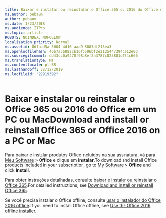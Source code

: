 ```yaml
---
title: Baixar e instalar ou reinstalar o Office 365 ou 2016 do Office em um PC ou Mac
ms.author: pebaum
author: pebaum
ms.date: 1/23/2018
ms.audience: ITPro
ms.topic: article
ROBOTS: NOINDEX, NOFOLLOW
localization_priority: Normal
ms.assetid: 8d7abd5a-5004-4d16-aad9-8083df213ea3
ms.openlocfilehash: 46b7a5b882cb16fb506bf2e2125447394da12e03
ms.sourcegitcommit: dd43cc0a9470f98b8ef2a3787c823801d674c666
ms.translationtype: MT
ms.contentlocale: pt-BR
ms.lasthandoff: 02/12/2019
ms.locfileid: "29919392"
---
```

# <a name="download-and-install-or-reinstall-office-365-or-office-2016-on-a-pc-or-mac"></a><span data-ttu-id="26aec-102">Baixar e instalar ou reinstalar o Office 365 ou 2016 do Office em um PC ou Mac</span><span class="sxs-lookup"><span data-stu-id="26aec-102">Download and install or reinstall Office 365 or Office 2016 on a PC or Mac</span></span>

<span data-ttu-id="26aec-103">Para baixar e instalar produtos Office incluídos na sua assinatura, vá para [Meu Software](https://portal.office.com/OLS/MySoftware.aspx) \> **Office** e clique em **instalar**.</span><span class="sxs-lookup"><span data-stu-id="26aec-103">To download and install Office products included in your subscription, go to [My Software](https://portal.office.com/OLS/MySoftware.aspx) \> **Office** and click **Install**.</span></span> 
  
<span data-ttu-id="26aec-104">Para obter instruções detalhadas, consulte [baixar e instalar ou reinstalar o Office 365](https://support.office.com/article/4414eaaf-0478-48be-9c42-23adc471665816658?wt.mc_id=O365_Admin_Alch).</span><span class="sxs-lookup"><span data-stu-id="26aec-104">For detailed instructions, see [Download and install or reinstall Office 365](https://support.office.com/article/4414eaaf-0478-48be-9c42-23adc471665816658?wt.mc_id=O365_Admin_Alch).</span></span>
  
<span data-ttu-id="26aec-105">Se você precisa instalar o Office offline, consulte [usar o instalador do Office 2016 offline](https://support.office.com/article/f0a85fe7-118f-41cb-a791-d59cef96ad1c?wt.mc_id=O365_Admin_Alch#OfficePlans=Office_for_business).</span><span class="sxs-lookup"><span data-stu-id="26aec-105">If you need to install Office offline, see [Use the Office 2016 offline installer](https://support.office.com/article/f0a85fe7-118f-41cb-a791-d59cef96ad1c?wt.mc_id=O365_Admin_Alch#OfficePlans=Office_for_business).</span></span>
  

